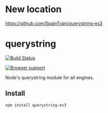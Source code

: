# New location

https://github.com/SpainTrain/querystring-es3

# querystring

[![Build Status](https://secure.travis-ci.org/mike-spainhower/querystring.png)](http://travis-ci.org/mike-spainhower/querystring)


[![Browser support](http://ci.testling.com/mike-spainhower/querystring.png)](http://ci.testling.com/mike-spainhower/querystring)



Node's querystring module for all engines.

## Install ##

    npm install querystring-es3

